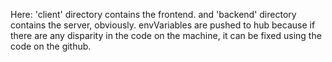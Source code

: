 Here: 'client' directory contains the frontend. and 'backend' directory contains the server, obviously.
envVariables are pushed to hub because if there are any disparity in the code on the machine, it can be fixed using the code on the github.
